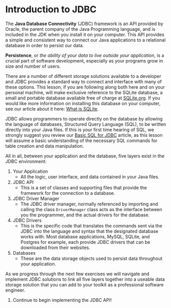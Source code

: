 # Introduction to JDBC

The **Java Database Connectivity** (JDBC) framework is an API provided by Oracle, the parent company of the Java Programming language, and is included in the JDK when you install it on your computer. This API provides a simple and consistent way to connect our Java applications to a relational database in order to persist our data.

**Persistence**, or _the ability of your data to live outside your application_, is a crucial part of software development, especially as your programs grow in size and number of users. 

There are a number of different storage solutions available to a developer and JDBC provides a standard way to connect and interface with many of these options. This lesson, if you are following along both here and on your personal machine, will make exclusive reference to the SQLite database, a small and portable database available free of charge at [SQLite.org](https://www.sqlite.org). If you would like more information on installing this database on your computer, see our article about it here: [What is SQLite](https://www.codecademy.com/article/what-is-sqlite).

JDBC allows programmers to operate directly on the database by allowing the language of databases, Structured Query Language (SQL), to be written directly into your Java files. If this is your first time hearing of SQL, we strongly suggest you review our [Basic SQL for JDBC](TODO:LINK_TO_ARTICLE_WHEN_COMPLETE) article, as this lesson will assume a basic understanding of the necessary SQL commands for table creation and data manipulation.

All in all, between your application and the database, five layers exist in the JDBC environment:
1. Your Application
   - All the logic, user interface, and data contained in your Java files.
2. JDBC API
    - This is a set of classes and supporting files that provide the framework for the connection to a database.
3. JDBC Driver Manager
    - The JDBC driver manager, normally referenced by importing and calling the class `DriverManager` class acts as the interface between you the programmer, and the actual drivers for the database.
4. JDBC Drivers
    - This is the specific code that translates the commands sent via the JDBC into the language and syntax that the designated database works with. Most database applications, MySQL, SQLite, and Postgres for example, each provide JDBC drivers that can be downloaded from their websites.
5. Databases
    - These are the data storage objects used to persist data throughout your application.

As we progress through the next few exercises we will navigate and implement JDBC solutions to link all five layers together into a useable data storage solution that you can add to your toolkit as a professional software engineer.
    

1. Continue to begin implementing the JDBC API!